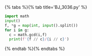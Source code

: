 {% tabs %}{% tab title='BJ_3036.py' %}

```py
import math
input()
f, *g = map(int, input().split())
for i in g:
  c = math.gcd(i,f)
  print(f'{f // c}/{i // c}')
```

{% endtab %}{% endtabs %}

